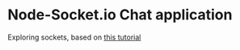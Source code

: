 # Node-Socket.io Chat application

Exploring sockets, based on [this tutorial](https://enlight.ml/nodejs-chat)
